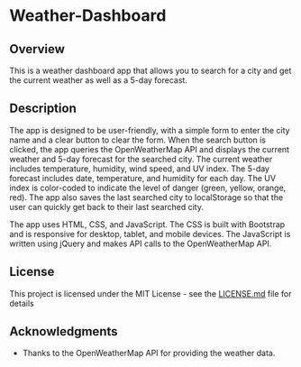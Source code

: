 # Weather-Dashboard

Overview
--------

This is a weather dashboard app that allows you to search for a city and get the current weather as well as a 5-day forecast.



Description
-----------

The app is designed to be user-friendly, with a simple form to enter the city name and a clear button to clear the form. When the search button is clicked, the app queries the OpenWeatherMap API and displays the current weather and 5-day forecast for the searched city. The current weather includes temperature, humidity, wind speed, and UV index. The 5-day forecast includes date, temperature, and humidity for each day. The UV index is color-coded to indicate the level of danger (green, yellow, orange, red). The app also saves the last searched city to localStorage so that the user can quickly get back to their last searched city.

The app uses HTML, CSS, and JavaScript. The CSS is built with Bootstrap and is responsive for desktop, tablet, and mobile devices. The JavaScript is written using jQuery and makes API calls to the OpenWeatherMap API.






License
-------

This project is licensed under the MIT License - see the [LICENSE.md](LICENSE.md) file for details

Acknowledgments
----------------
* Thanks to the OpenWeatherMap API for providing the weather data.

